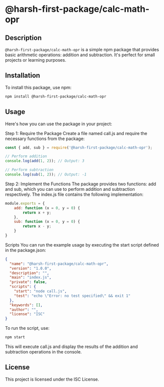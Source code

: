# @harsh-first-package/calc-math-opr

## Description

`@harsh-first-package/calc-math-opr` is a simple npm package that provides basic arithmetic operations: addition and subtraction. It's perfect for small projects or learning purposes.

## Installation

To install this package, use npm:

```sh
npm install @harsh-first-package/calc-math-opr
```

## Usage
Here's how you can use the package in your project:

Step 1: Require the Package
Create a file named call.js and require the necessary functions from the package:

```js
const { add, sub } = require('@harsh-first-package/calc-math-opr');

// Perform addition
console.log(add(1, 2)); // Output: 3

// Perform subtraction
console.log(sub(1, 2)); // Output: -1
```

Step 2: Implement the Functions
The package provides two functions: add and sub, which you can use to perform addition and subtraction respectively. The index.js file contains the following implementation:

```js
module.exports = {
    add: function (x = 0, y = 0) {
        return x + y;
    },
    sub: function (x = 0, y = 0) {
        return x - y;
    }
}
```

Scripts
You can run the example usage by executing the start script defined in the package.json:

```json
{
  "name": "@harsh-first-package/calc-math-opr",
  "version": "1.0.0",
  "description": "",
  "main": "index.js",
  "private": false,
  "scripts": {
    "start": "node call.js",
    "test": "echo \"Error: no test specified\" && exit 1"
  },
  "keywords": [],
  "author": "",
  "license": "ISC"
}
```

To run the script, use:


```sh
npm start
```

This will execute call.js and display the results of the addition and subtraction operations in the console.

## License
This project is licensed under the ISC License.